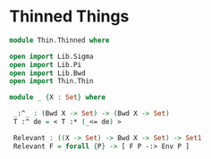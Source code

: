 # Thinned Things

```agda
module Thin.Thinned where

open import Lib.Sigma
open import Lib.Pi
open import Lib.Bwd
open import Thin.Thin
```

```agda
module _ {X : Set} where

 _:^_ : (Bwd X -> Set) -> (Bwd X -> Set)
 T :^ de = < T :* (_<= de) >
```

```agda
 Relevant : ((X -> Set) -> Bwd X -> Set) -> Set1
 Relevant F = forall {P} -> [ F P -:> Env P ]
```
